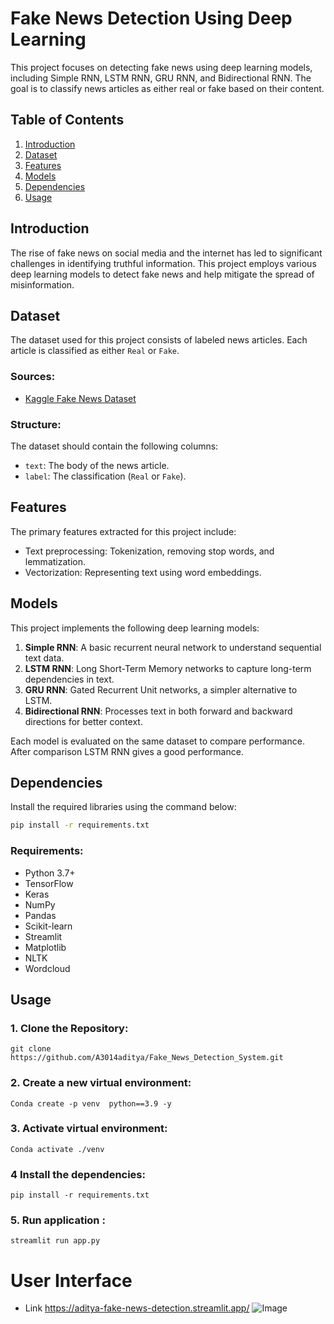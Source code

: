 # Fake News Detection Using Deep Learning

This project focuses on detecting fake news using deep learning models, including Simple RNN, LSTM RNN, GRU RNN, and Bidirectional RNN. The goal is to classify news articles as either real or fake based on their content.

## Table of Contents

1. [Introduction](#introduction)
2. [Dataset](#dataset)
3. [Features](#features)
4. [Models](#models)
5. [Dependencies](#dependencies)
6. [Usage](#usage)

## Introduction

The rise of fake news on social media and the internet has led to significant challenges in identifying truthful information. This project employs various deep learning models to detect fake news and help mitigate the spread of misinformation.

## Dataset

The dataset used for this project consists of labeled news articles. Each article is classified as either `Real` or `Fake`. 

### Sources:
- [Kaggle Fake News Dataset](https://www.kaggle.com/clmentbisaillon/fake-and-real-news-dataset)

### Structure:
The dataset should contain the following columns:
- `text`: The body of the news article.
- `label`: The classification (`Real` or `Fake`).

## Features

The primary features extracted for this project include:
- Text preprocessing: Tokenization, removing stop words, and lemmatization.
- Vectorization: Representing text using word embeddings.

## Models

This project implements the following deep learning models:

1. **Simple RNN**: A basic recurrent neural network to understand sequential text data.
2. **LSTM RNN**: Long Short-Term Memory networks to capture long-term dependencies in text.
3. **GRU RNN**: Gated Recurrent Unit networks, a simpler alternative to LSTM.
4. **Bidirectional RNN**: Processes text in both forward and backward directions for better context.

Each model is evaluated on the same dataset to compare performance. After comparison LSTM RNN gives a good performance. 

## Dependencies

Install the required libraries using the command below:

```bash
pip install -r requirements.txt
```

### Requirements:
- Python 3.7+
- TensorFlow
- Keras
- NumPy
- Pandas
- Scikit-learn
- Streamlit 
- Matplotlib
- NLTK
- Wordcloud 

## Usage

### 1. Clone the Repository:


    git clone https://github.com/A3014aditya/Fake_News_Detection_System.git

### 2. Create a new virtual environment:


    Conda create -p venv  python==3.9 -y

### 3. Activate  virtual environment:


    Conda activate ./venv 

### 4 Install the dependencies:


    pip install -r requirements.txt 

### 5. Run application :


    streamlit run app.py

# User Interface 
- Link https://aditya-fake-news-detection.streamlit.app/
![Image](https://github.com/user-attachments/assets/38eb59d7-13df-4b24-b88e-5f807bc7d8e0) 




